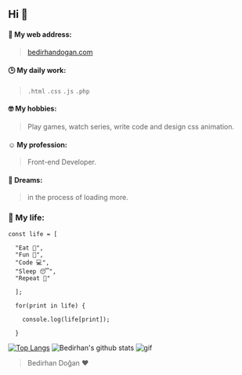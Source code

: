 ## Hi 👋
#### 🥳 My web address:
> [bedirhandogan.com](http://bedirhandogan.com/)

#### 🕒 My daily work:
> ```.html``` ```.css``` ```.js``` ```.php```

#### 🤓 My hobbies:
> Play games, watch series, write code and design css animation. 

#### ☺️ My profession: 
> Front-end Developer. 

#### 🌱 Dreams: 
> in the process of loading more.


### 🌻 My life:
```
const life = [
  
  "Eat 🍴",
  "Fun 🥳",
  "Code 💻", 
  "Sleep 😴", 
  "Repeat 🔁"
  
  ];
  
  for(print in life) {
    
    console.log(life[print]);
    
  }
```



[![Top Langs](https://github-readme-stats.vercel.app/api/top-langs/?username=bedirhandogan&langs_count=8)](https://github.com/bedirhandogan)
![Bedirhan's github stats](https://github-readme-stats.vercel.app/api?username=bedirhandogan&show_icons=true&theme=radical)
![gif](https://i.hizliresim.com/Hi7mbL.gif)
> Bedirhan Doğan ♥️

